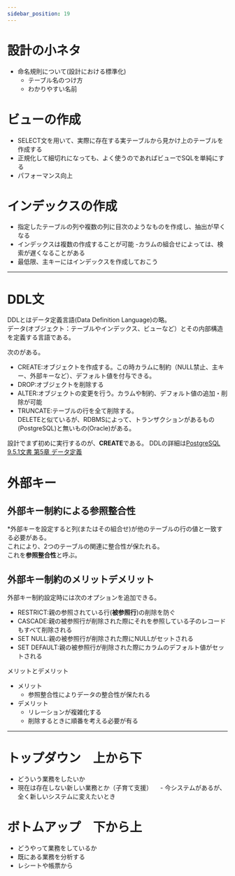 ```yaml
---
sidebar_position: 19
---
```


# 設計の小ネタ
* 命名規則について(設計における標準化)
  - テーブル名のつけ方
  - わかりやすい名前

# ビューの作成
  - SELECT文を用いて、実際に存在する実テーブルから見かけ上のテーブルを作成する
  - 正規化して細切れになっても、よく使うのであればビューでSQLを単純にする  
  - パフォーマンス向上

# インデックスの作成
  - 指定したテーブルの列や複数の列に目次のようなものを作成し、抽出が早くなる
  - インデックスは複数の作成することが可能
    -カラムの組合せによっては、検索が遅くなることがある
  - 最低限、主キーにはインデックスを作成しておこう

---

# DDL文

DDLとはデータ定義言語(Data Definition Language)の略。  
データ(オブジェクト：テーブルやインデックス、ビューなど）とその内部構造を定義する言語である。   

次のがある。
- CREATE:オブジェクトを作成する。この時カラムに制約（NULL禁止、主キー、外部キーなど）、デフォルト値を付与できる。
- DROP:オブジェクトを削除する
- ALTER:オブジェクトの変更を行う。カラムや制約、デフォルト値の追加・削除が可能
- TRUNCATE:テーブルの行を全て削除する。  
    DELETEと似ているが、RDBMSによって、トランザクションがあるもの(PostgreSQL)と無いもの(Oracle)がある。


設計でまず初めに実行するのが、**CREATE**である。
DDLの詳細は[PostgreSQL 9.5.1文書 第5章 データ定義](https://www.postgresql.jp/document/9.5/html/ddl.html)

# 外部キー
## 外部キー制約による参照整合性
  *外部キーを設定すると列(またはその組合せ)が他のテーブルの行の値と一致する必要がある。  
    これにより、2つのテーブルの関連に整合性が保たれる。  
    これを**参照整合性**と呼ぶ。

## 外部キー制約のメリットデメリット　

外部キー制約設定時には次のオプションを追加できる。
  * RESTRICT:親の参照されている行(**被参照行**)の削除を防ぐ
  * CASCADE:親の被参照行が削除された際にそれを参照している子のレコードもすべて削除される
  * SET NULL:親の被参照行が削除された際にNULLがセットされる
  * SET DEFAULT:親の被参照行が削除された際にカラムのデフォルト値がセットされる

メリットとデメリット  
  - メリット
    + 参照整合性によりデータの整合性が保たれる
  - デメリット
    + リレーションが複雑化する
    + 削除するときに順番を考える必要が有る

---

# トップダウン　上から下
  - どういう業務をしたいか
  - 現在は存在しない新しい業務とか（子育て支援）
　- 今システムがあるが、全く新しいシステムに変えたいとき

# ボトムアップ　下から上
  - どうやって業務をしているか
  - 既にある業務を分析する
  - レシートや帳票から

